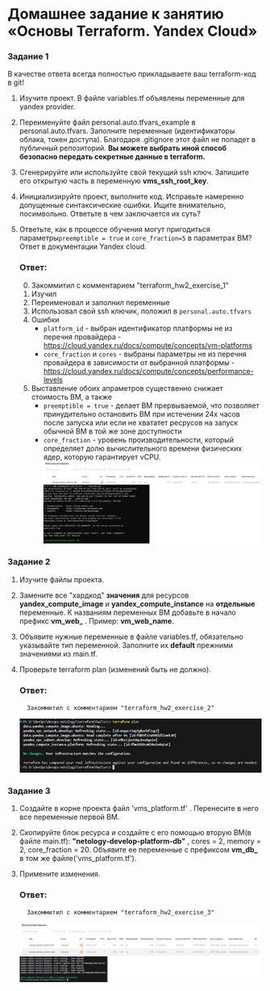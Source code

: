 # Домашнее задание к занятию «Основы Terraform. Yandex Cloud»

### Задание 1
В качестве ответа всегда полностью прикладываете ваш terraform-код в git!

1. Изучите проект. В файле variables.tf объявлены переменные для yandex provider.
2. Переименуйте файл personal.auto.tfvars_example в personal.auto.tfvars. Заполните переменные (идентификаторы облака, токен доступа). Благодаря .gitignore этот файл не попадет в публичный репозиторий. **Вы можете выбрать иной способ безопасно передать секретные данные в terraform.**
3. Сгенерируйте или используйте свой текущий ssh ключ. Запишите его открытую часть в переменную **vms_ssh_root_key**.
4. Инициализируйте проект, выполните код. Исправьте намеренно допущенные синтаксические ошибки. Ищите внимательно, посимвольно. Ответьте в чем заключается их суть? 
5. Ответьте, как в процессе обучения могут пригодиться параметры```preemptible = true``` и ```core_fraction=5``` в параметрах ВМ? Ответ в документации Yandex cloud.

    ### Ответ:

    0. Закоммитил с комментарием "terraform_hw2_exercise_1"
    1. Изучил
    2. Переименовал и заполнил переменные
    3. Использовал свой ssh ключик, положил в `personal.auto.tfvars`
    4. Ошибки
       - `platform_id` - выбран идентификатор платформы не из перечня провайдера - https://cloud.yandex.ru/docs/compute/concepts/vm-platforms
       - `core_fraction` и `cores` - выбраны параметры не из перечня провайдера в зависимости от выбранной платформы - https://cloud.yandex.ru/docs/compute/concepts/performance-levels 
    5. Выставление обоих апраметров существенно снижает стоимость ВМ, а также
       - `preemptible = true` - делает ВМ прервываемой, что позволяет принудительно остановить ВМ при истечении 24х часов после запуска или если не хвататет ресрусов на запуск обычной ВМ в той же зоне доступности
       - `core_fraction` - уровень производительности, который определяет долю вычислительного времени физических ядер, которую гарантирует vCPU.
    ![1_1](images/1_1.png)

### Задание 2

1. Изучите файлы проекта.
2. Замените все "хардкод" **значения** для ресурсов **yandex_compute_image** и **yandex_compute_instance** на **отдельные** переменные. К названиям переменных ВМ добавьте в начало префикс **vm_web_** .  Пример: **vm_web_name**.
2. Объявите нужные переменные в файле variables.tf, обязательно указывайте тип переменной. Заполните их **default** прежними значениями из main.tf. 
3. Проверьте terraform plan (изменений быть не должно). 

    ### Ответ:
   
         Закоммитил с комментарием "terraform_hw2_exercise_2"
    ![2_1](images/2_1.png)

### Задание 3

1. Создайте в корне проекта файл 'vms_platform.tf' . Перенесите в него все переменные первой ВМ.
2. Скопируйте блок ресурса и создайте с его помощью вторую ВМ(в файле main.tf): **"netology-develop-platform-db"** ,  cores  = 2, memory = 2, core_fraction = 20. Объявите ее переменные с префиксом **vm_db_** в том же файле('vms_platform.tf').
3. Примените изменения.

    ### Ответ:
   
         Закоммитил с комментарием "terraform_hw2_exercise_3"
    ![3_1](images/3_1.png)
